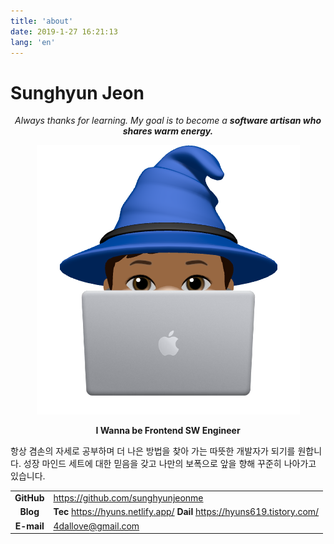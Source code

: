 ```yaml
---
title: 'about'
date: 2019-1-27 16:21:13
lang: 'en'
---
```


# Sunghyun Jeon

<div align="center">

_Always thanks for learning. My goal is to become a **software artisan who shares warm energy.**_

<img src="./../assets/favicon.png" alt="HYUN">

**I Wanna be Frontend SW Engineer**

</div>

항상 겸손의 자세로 공부하며 더 나은 방법을 찾아 가는 따뜻한 개발자가 되기를 원합니다. 성장 마인드 세트에 대한 믿음을 갖고 나만의 보폭으로 앞을 향해 꾸준히 나아가고 있습니다.

|            |                                                                               |
| :--------: | ----------------------------------------------------------------------------- |
| **GitHub** | <https://github.com/sunghyunjeonme>                                           |
|  **Blog**  | **Tec** <https://hyuns.netlify.app/> **Dail** <https://hyuns619.tistory.com/> |
| **E-mail** | 4dallove@gmail.com                                                            |
